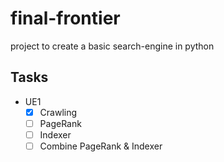 # final-frontier
project to create a basic search-engine in python

## Tasks

- UE1
	- [x] Crawling
	- [ ] PageRank
	- [ ] Indexer
	- [ ] Combine PageRank & Indexer